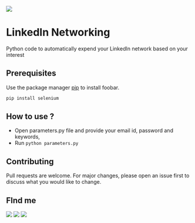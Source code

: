 
![](https://content.linkedin.com/content/dam/me/business/en-us/amp/brand-site/v2/bg/LI-Logo.svg.original.svg)
# LinkedIn Networking

Python code to automatically expend your LinkedIn network based on your interest





## Prerequisites

Use the package manager [pip](https://pip.pypa.io/en/stable/) to install foobar.

```bash
pip install selenium
```

## How to use ?
 - Open parameters.py file and provide your email id, password and keywords,
 - Run `python parameters.py`


## Contributing
Pull requests are welcome. For major changes, please open an issue first to discuss what you would like to change.


## FInd me
[![](https://img.shields.io/badge/Find%20Me-LinkedIn-blue?style=flat-square)](https://www.linkedin.com/in/akshaysiwal) [![](https://img.shields.io/badge/%20-Facebook-blue)](https://www.facebook.com/akshay.siwal.5) [![](https://img.shields.io/badge/-GitHub-lightgrey)](https://github.com/AkshaySiwal)
